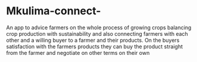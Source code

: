 # Mkulima-connect-
An app to advice farmers on the whole process of growing crops balancing crop production with sustainability and also connecting farmers with each other and a willing buyer to a farmer and their products. On the buyers satisfaction with the farmers products they can buy the product straight from the farmer and negotiate on other terms on their own  
